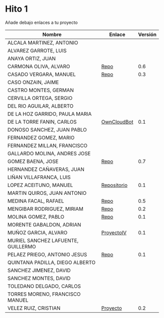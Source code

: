 # Hito 1

Añade debajo enlaces a tu proyecto

| Nombre | Enlace | Versión |
|--------|--------|---------|
| ALCALA MARTINEZ, ANTONIO | | |
| ALVAREZ GARROTE, LUIS | | |
| ANAYA ORTIZ, JUAN| | |
| CARMONA OLIVA, ALVARO| [Repo](https://github.com/alvarocarmona6/ProyectoIV) | 0.6 |
| CASADO VERGARA, MANUEL|[Repo](https://github.com/cvlolo/IV-Proyecto/) | 0.3 |
| CASO ONZAIN, JAIME| | |
| CASTRO MONTES, GERMAN| | |
| CERVILLA ORTEGA, SERGIO| | |
| DEL RIO AGUILAR, ALBERTO| | |
| DE LA HOZ GARRIDO, PAULA MARIA| | |
| DE LA TORRE FANIN, CARLOS| [OwnCloudBot](https://github.com/elsudano/OwncloudBot) | 0.1 |
| DONOSO SANCHEZ, JUAN PABLO| | |
| FERNANDEZ GOMEZ, MARIO| | |
| FERNANDEZ MILLAN, FRANCISCO| | |
| GALLARDO MOLINA, ANDRES JOSE| | |
| GOMEZ BAENA, JOSE| [Repo](https://github.com/josegob/IV-Proyecto) | 0.7 |
| HERNANDEZ CAÑAVERAS, JUAN| | |
| LIÑAN VILLAFRANCA, LUIS| | |
| LOPEZ ACEITUNO, MANUEL|[Repositorio](https://github.com/manuellopez92/ProyectoIV) |0.1 |
| MARTIN QUIROS, JUAN ANTONIO| | |
| MEDINA FACAL, RAFAEL| [Repo](https://github.com/Medfac9/Proyecto_IV) | 0.5 |
| MENGIBAR RODRIGUEZ, MIRIAM| [Repo](https://github.com/mirismr/proyectoIV17-18) | 0.2 |
| MOLINA GOMEZ, PABLO| [Repo](https://github.com/pmolinag/proyecto) | 0.1 |
| MORENTE GABALDON, ADRIAN| | |
| MUÑOZ GARCIA, ALVARO|[ProyectoIV](https://github.com/alvaromgs/proyectoIV-1718)|0.1|
| MURIEL SANCHEZ LAFUENTE, GUILLERMO| | |
| PELAEZ PRIEGO, ANTONIO JESUS| [Repo](https://github.com/ajpelaez/IV-Proyecto) | 0.1 |
| QUINTANA PADILLA, DIEGO ALBERTO| | |
| SANCHEZ JIMENEZ, DAVID| | |
| SANCHEZ MONTES, DAVID| | |
| TOLEDANO DELGADO, CARLOS| | |
| TORRES MORENO, FRANCISCO MANUEL| | |
| VELEZ RUIZ, CRISTIAN| [Proyecto](https://github.com/ainokila/ProyectoIV) | 0.2|
